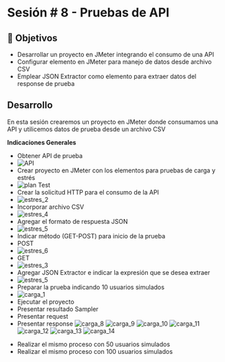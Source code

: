 # Sesión # 8 - Pruebas de API 

## :dart: Objetivos

- Desarrollar un proyecto en JMeter integrando el consumo de una API
- Configurar elemento en JMeter para manejo de datos desde  archivo CSV 
- Emplear JSON Extractor como elemento para extraer datos del response de prueba


## Desarrollo

En esta sesión crearemos un proyecto en JMeter donde consumamos una API y utilicemos datos de prueba desde un archivo CSV


**Indicaciones Generales**

- Obtener API de prueba
- ![API](https://user-images.githubusercontent.com/23124413/171502292-0ddac447-207c-46d5-8df4-67e6876607ed.PNG)
- Crear proyecto en JMeter con los elementos para pruebas de carga y estrés
- ![plan Test](https://user-images.githubusercontent.com/23124413/171502405-0e055ffb-f405-4a2d-b78d-941f2d4f990e.PNG)
- Crear la solicitud HTTP para el consumo de la API
- ![estres_2](https://user-images.githubusercontent.com/23124413/171503263-4d3eea50-eee5-42cd-aa17-d0f1de6d874f.PNG)
- Incorporar archivo CSV
- ![estres_4](https://user-images.githubusercontent.com/23124413/171503323-d8e431f9-eb78-4335-82df-8ff5455b3d71.PNG)
- Agregar el formato de respuesta JSON
- ![estres_5](https://user-images.githubusercontent.com/23124413/171504337-4cc47026-6797-4327-8634-cc840f5c0c3d.PNG)
- Indicar método (GET-POST) para inicio de la prueba
- POST
- ![estres_6](https://user-images.githubusercontent.com/23124413/171504409-c1c58619-5f5d-4807-bc4b-598ae747cf84.PNG)
- GET
- ![estres_3](https://user-images.githubusercontent.com/23124413/171504500-e018122b-d923-4095-9610-4301dd216ef2.PNG)
- Agregar JSON Extractor e indicar la expresión que se desea extraer
- ![estres_5](https://user-images.githubusercontent.com/23124413/171504542-9ebdc0cb-860d-46f9-926a-e40986a7b853.PNG)
- Preparar la prueba indicando 10 usuarios simulados
- ![carga_1](https://user-images.githubusercontent.com/23124413/171504759-c4d28917-3407-49b7-ab6c-e7771b5e9876.PNG)
- Ejecutar el proyecto
- Presentar resultado Sampler
- Presentar request
- Presentar response
![carga_8](https://user-images.githubusercontent.com/23124413/171505001-d9db8eef-fc05-418d-a57c-2a2c342c2872.PNG)
![carga_9](https://user-images.githubusercontent.com/23124413/171505010-f931759e-8191-44c6-85ec-395ef498be16.PNG)
![carga_10](https://user-images.githubusercontent.com/23124413/171505017-5062f5c7-0d3e-48e6-8d8d-5128a55a870c.PNG)
![carga_11](https://user-images.githubusercontent.com/23124413/171505021-e9f7e9b8-fcea-4a07-8ba3-2a2a8464e32b.PNG)
![carga_12](https://user-images.githubusercontent.com/23124413/171505029-3bc965d7-8762-4900-90f1-31b2c703b263.PNG)
![carga_13](https://user-images.githubusercontent.com/23124413/171505031-f5d6f1fc-d064-467b-8682-f87de6f4b002.PNG)
![carga_14](https://user-images.githubusercontent.com/23124413/171505037-298260b2-690c-40eb-97f1-5b05acb33288.PNG)

* Realizar el mismo proceso con 50 usuarios simulados
* Realizar el mismo proceso con 100 usuarios simulados

